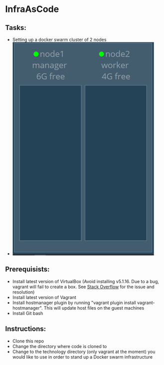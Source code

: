 # InfraAsCode

## Tasks:

-	Setting up a docker swarm cluster of 2 nodes
-	![alt text](Infra.PNG "Swam cluster")

## Prerequisists:

-	Install latest version of VirtualBox (Avoid installing v5.1.16. Due to a bug, vagrant will fail to create a box. See <a href="http://stackoverflow.com/questions/42074246/vagrant-error-unable-to-mount-virtualbox-shared-folders-guest-additions-vboxs">Stack Overflow</a> for the issue and resolution)
-	Install latest version of Vagrant 
-	Install hostmanager plugin by running "vagrant plugin install vagrant-hostmanager". This will update host files on the guest machines
-	Install Git bash

## Instructions:

- Clone this repo
-	Change the directory where code is cloned to
-	Change to the technology directory (only vagrant at the moment) you would like to use in order to stand up a Docker swarm infrastructure
